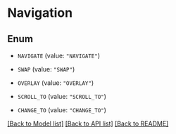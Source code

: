 # Navigation

## Enum


* `NAVIGATE` (value: `"NAVIGATE"`)

* `SWAP` (value: `"SWAP"`)

* `OVERLAY` (value: `"OVERLAY"`)

* `SCROLL_TO` (value: `"SCROLL_TO"`)

* `CHANGE_TO` (value: `"CHANGE_TO"`)


[[Back to Model list]](../README.md#documentation-for-models) [[Back to API list]](../README.md#documentation-for-api-endpoints) [[Back to README]](../README.md)


